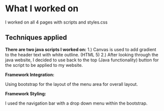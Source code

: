 # What I worked on
I worked on all 4 pages with scripts and styles.css

## Techniques applied

**There are two java scripts I worked on:**
1.) Canvas is used to add gradient to the header text with white outline. (HTML 5)
2.) After looking through the java website, I decided to use back to the top (Java functionality)
button for the script to be applied to my website. 

**Framework Integration:**

Using bootstrap for the layout of the menu area for overall layout.

**Framework Styling:**

I used the navigation bar with a drop down menu within the bootstrap.
